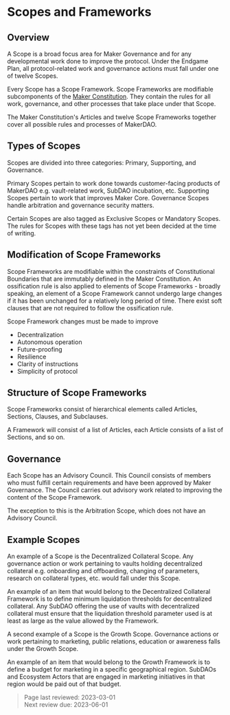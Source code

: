 # Scopes and Frameworks

## Overview
A Scope is a broad focus area for Maker Governance and for any developmental work done to improve the protocol. Under the Endgame Plan, all protocol-related work and governance actions must fall under one of twelve Scopes.

Every Scope has a Scope Framework. Scope Frameworks are modifiable subcomponents of the [Maker Constitution](constitution.md). They contain the rules for all work, governance, and other processes that take place under that Scope. 

The Maker Constitution's Articles and twelve Scope Frameworks together cover all possible rules and processes of MakerDAO.

## Types of Scopes
Scopes are divided into three categories: Primary, Supporting, and Governance. 

Primary Scopes pertain to work done towards customer-facing products of MakerDAO e.g. vault-related work, SubDAO incubation, etc. Supporting Scopes pertain to work that improves Maker Core. Governance Scopes handle arbitration and governance security matters.

Certain Scopes are also tagged as Exclusive Scopes or Mandatory Scopes. The rules for Scopes with these tags has not yet been decided at the time of writing.

## Modification of Scope Frameworks
Scope Frameworks are modifiable within the constraints of Constitutional Boundaries that are immutably defined in the Maker Constitution. An ossification rule is also applied to elements of Scope Frameworks - broadly speaking, an element of a Scope Framework cannot undergo large changes if it has been unchanged for a relatively long period of time. There exist soft clauses that are not required to follow the ossification rule. 

Scope Framework changes must be made to improve
- Decentralization
- Autonomous operation
- Future-proofing
- Resilience
- Clarity of instructions
- Simplicity of protocol

## Structure of Scope Frameworks
Scope Frameworks consist of hierarchical elements called Articles, Sections, Clauses, and Subclauses. 

A Framework will consist of a list of Articles, each Article consists of a list of Sections, and so on.

## Governance
Each Scope has an Advisory Council. This Council consists of members who must fulfill certain requirements and have been approved by Maker Governance. The Council carries out advisory work related to improving the content of the Scope Framework.

The exception to this is the Arbitration Scope, which does not have an Advisory Council.

## Example Scopes
An example of a Scope is the Decentralized Collateral Scope. Any governance action or work pertaining to vaults holding decentralized collateral e.g. onboarding and offboarding, changing of parameters, research on collateral types, etc. would fall under this Scope.

An example of an item that would belong to the Decentralized Collateral Framework is to define minimum liquidation thresholds for decentralized collateral. Any SubDAO offering the use of vaults with decentralized collateral must ensure that the liquidation threshold parameter used is at least as large as the value allowed by the Framework.

A second example of a Scope is the Growth Scope. Governance actions or work pertaining to marketing, public relations, education or awareness falls under the Growth Scope.

An example of an item that would belong to the Growth Framework is to define a budget for marketing in a specific geographical region. SubDAOs and Ecosystem Actors that are engaged in marketing initiatives in that region would be paid out of that budget.

>Page last reviewed: 2023-03-01  
>Next review due: 2023-06-01  